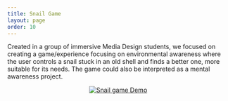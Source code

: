 ```yaml
---
title: Snail Game 
layout: page
order: 10
---
```


Created in a group of immersive Media Design students, we focused on creating a
game/experience focusing on environmental awareness where the user controls a snail
stuck in an old shell and finds a better one, more suitable for its needs. The game 
could also be interpreted as a mental awareness project. 

<div align="center">
    <a href="https://youtu.be/8_Hr6a5p1K0">
  <img src="https://markdown-videos-api.jorgenkh.no/url?url=https%3A%2F%2Fyoutu.be%2F8_Hr6a5p1K0" alt="Snail game Demo " title="Snail game Demo "/>
</a>
</div>